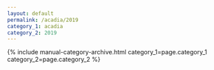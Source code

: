 ```yaml
---
layout: default
permalink: /acadia/2019
category_1: acadia
category_2: 2019
---
```


<section>
  {% include manual-category-archive.html category_1=page.category_1 category_2=page.category_2 %}
</section>